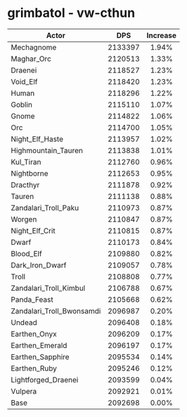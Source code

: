 # grimbatol - vw-cthun
| Actor | DPS | Increase |
|---|:---:|:---:|
|Mechagnome|2133397|1.94%|
|Maghar_Orc|2120513|1.33%|
|Draenei|2118527|1.23%|
|Void_Elf|2118420|1.23%|
|Human|2118296|1.22%|
|Goblin|2115110|1.07%|
|Gnome|2114822|1.06%|
|Orc|2114700|1.05%|
|Night_Elf_Haste|2113957|1.02%|
|Highmountain_Tauren|2113838|1.01%|
|Kul_Tiran|2112760|0.96%|
|Nightborne|2112653|0.95%|
|Dracthyr|2111878|0.92%|
|Tauren|2111138|0.88%|
|Zandalari_Troll_Paku|2110973|0.87%|
|Worgen|2110847|0.87%|
|Night_Elf_Crit|2110815|0.87%|
|Dwarf|2110173|0.84%|
|Blood_Elf|2109880|0.82%|
|Dark_Iron_Dwarf|2109057|0.78%|
|Troll|2108808|0.77%|
|Zandalari_Troll_Kimbul|2106788|0.67%|
|Panda_Feast|2105668|0.62%|
|Zandalari_Troll_Bwonsamdi|2096987|0.20%|
|Undead|2096408|0.18%|
|Earthen_Onyx|2096209|0.17%|
|Earthen_Emerald|2096197|0.17%|
|Earthen_Sapphire|2095534|0.14%|
|Earthen_Ruby|2095246|0.12%|
|Lightforged_Draenei|2093599|0.04%|
|Vulpera|2092921|0.01%|
|Base|2092698|0.00%|
